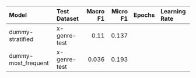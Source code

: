 | Model               | Test Dataset   |   Macro F1 |   Micro F1 | Epochs   | Learning Rate   |
|:--------------------|:---------------|-----------:|-----------:|:---------|:----------------|
| dummy-stratified    | x-genre-test   |      0.11  |      0.137 |          |                 |
| dummy-most_frequent | x-genre-test   |      0.036 |      0.193 |          |                 |